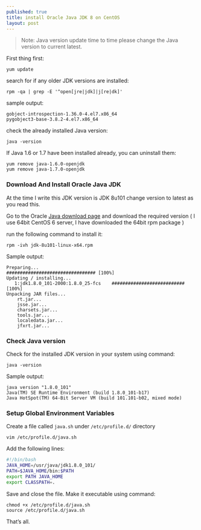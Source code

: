 ```yaml
---
published: true
title: install Oracle Java JDK 8 on CentOS
layout: post
---
```

> Note: Java version update time to time please change the Java version to current latest.

First thing first:

    yum update

search for if any older JDK versions are installed:

    rpm -qa | grep -E '^open[jre|jdk]|j[re|dk]'

sample output:

    gobject-introspection-1.36.0-4.el7.x86_64
    pygobject3-base-3.8.2-4.el7.x86_64

<!--more-->
check the already installed Java version:

    java -version

If Java 1.6 or 1.7 have been installed already, you can uninstall them:

    yum remove java-1.6.0-openjdk
    yum remove java-1.7.0-openjdk

### Download And Install Oracle Java JDK

At the time I write this JDK version is JDK 8u101 change version to latest as you read this. 

Go to the Oracle [Java download page](http://www.oracle.com/technetwork/java/javase/downloads/index.html) and download the required version ( I use 64bit CentOS 6 server, I have downloaded the 64bit rpm package ) 

run the following command to install it:

    rpm -ivh jdk-8u101-linux-x64.rpm

Sample output:

    Preparing...                          ################################# [100%]
    Updating / installing...
       1:jdk1.8.0_101-2000:1.8.0_25-fcs    ########################### [100%]
    Unpacking JAR files...
        rt.jar...
        jsse.jar...
        charsets.jar...
        tools.jar...
        localedata.jar...
        jfxrt.jar...

### Check Java version

Check for the installed JDK version in your system using command:

    java -version

Sample output:

    java version "1.8.0_101"
    Java(TM) SE Runtime Environment (build 1.8.0_101-b17)
    Java HotSpot(TM) 64-Bit Server VM (build 101.101-b02, mixed mode)

### Setup Global Environment Variables

Create a file called ```java.sh``` under ```/etc/profile.d/``` directory

    vim /etc/profile.d/java.sh

Add the following lines:

```bash
#!/bin/bash
JAVA_HOME=/usr/java/jdk1.8.0_101/
PATH=$JAVA_HOME/bin:$PATH
export PATH JAVA_HOME
export CLASSPATH=.
```

Save and close the file. Make it executable using command:

    chmod +x /etc/profile.d/java.sh
    source /etc/profile.d/java.sh

That’s all.